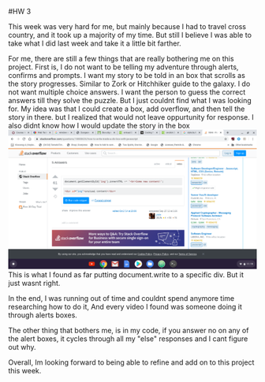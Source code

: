 #HW 3

This week was very hard for me, but mainly because I had to travel cross country, and it took up a majority of my time. But still I believe I was able to take what I did last week and take it a little bit farther.

For me, there are still a few things that are really bothering me on this project. First is, I do not want to be telling my adventure through alerts, confirms and prompts. I want my story to be told in an box that scrolls as the story progresses. Similar to Zork or Hitchhiker guide to the galaxy. I do not want multiple choice answers. I want the person to guess the correct answers till they solve the puzzle. But I just couldnt find what I was looking for. My idea was that I could create a box, add overflow, and then tell the story in there. but I realized that would not leave oppurtunity for response. I also didnt know how I would update the story in the box
![example](images-2/screenshot.png)
This is what I found as far putting document.write to a specific div. But it just wasnt right.

In the end, I was running out of time and couldnt spend anymore time researching how to do it, And every video I found was someone doing it through alerts boxes.

The other thing that bothers me, is in my code, if you answer no on any of the alert boxes, it cycles through all my "else" responses and I cant figure out why.

Overall, Im looking forward to being able to refine and add on to this project this week.
